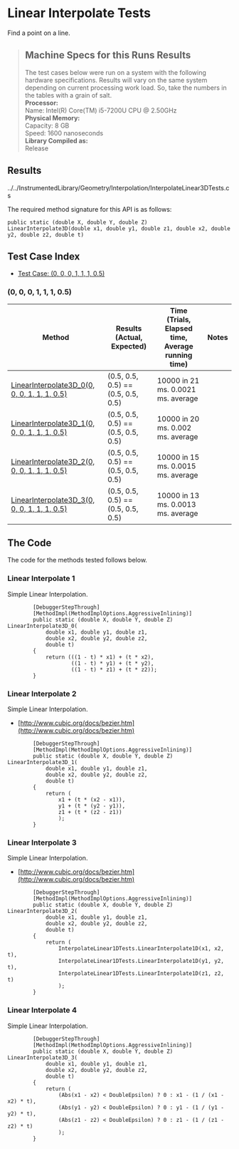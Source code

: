# Linear Interpolate Tests

Find a point on a line.

> ## Machine Specs for this Runs Results
> The test cases below were run on a system with the following hardware specifications. Results will vary on the same system depending on current processing work load. So, take the numbers in the tables with a grain of salt.  
> **Processor:**  
> Name: Intel(R) Core(TM) i5-7200U CPU @ 2.50GHz  
  > **Physical Memory:**  
> Capacity: 8 GB  
> Speed: 1600 nanoseconds  
  > **Library Compiled as:**  
> Release  

## Results

../../InstrumentedLibrary/Geometry/Interpolation/InterpolateLinear3DTests.cs

The required method signature for this API is as follows:

```CSharp
public static (double X, double Y, double Z) LinearInterpolate3D(double x1, double y1, double z1, double x2, double y2, double z2, double t)
```

## Test Case Index

- [Test Case: (0, 0, 0, 1, 1, 1, 0.5)](#0,-0,-0,-1,-1,-1,-0.5)

### (0, 0, 0, 1, 1, 1, 0.5)

| Method | Results (Actual, Expected) | Time (Trials, Elapsed time, Average running time) | Notes |
|---|---|---|---|
| [LinearInterpolate3D_0(0, 0, 0, 1, 1, 1, 0.5)](#Linear-Interpolate-1) | (0.5, 0.5, 0.5) == (0.5, 0.5, 0.5) | 10000 in 21 ms. 0.0021 ms. average |  |
| [LinearInterpolate3D_1(0, 0, 0, 1, 1, 1, 0.5)](#Linear-Interpolate-2) | (0.5, 0.5, 0.5) == (0.5, 0.5, 0.5) | 10000 in 20 ms. 0.002 ms. average |  |
| [LinearInterpolate3D_2(0, 0, 0, 1, 1, 1, 0.5)](#Linear-Interpolate-3) | (0.5, 0.5, 0.5) == (0.5, 0.5, 0.5) | 10000 in 15 ms. 0.0015 ms. average |  |
| [LinearInterpolate3D_3(0, 0, 0, 1, 1, 1, 0.5)](#Linear-Interpolate-4) | (0.5, 0.5, 0.5) == (0.5, 0.5, 0.5) | 10000 in 13 ms. 0.0013 ms. average |  |

## The Code

The code for the methods tested follows below.

### Linear Interpolate 1

Simple Linear Interpolation.  

```CSharp
        [DebuggerStepThrough]
        [MethodImpl(MethodImplOptions.AggressiveInlining)]
        public static (double X, double Y, double Z) LinearInterpolate3D_0(
            double x1, double y1, double z1,
            double x2, double y2, double z2,
            double t)
        {
            return (((1 - t) * x1) + (t * x2),
                    ((1 - t) * y1) + (t * y2),
                    ((1 - t) * z1) + (t * z2));
        }
```

### Linear Interpolate 2

Simple Linear Interpolation.  
- [http://www.cubic.org/docs/bezier.htm](http://www.cubic.org/docs/bezier.htm)

```CSharp
        [DebuggerStepThrough]
        [MethodImpl(MethodImplOptions.AggressiveInlining)]
        public static (double X, double Y, double Z) LinearInterpolate3D_1(
            double x1, double y1, double z1,
            double x2, double y2, double z2,
            double t)
        {
            return (
                x1 + (t * (x2 - x1)),
                y1 + (t * (y2 - y1)),
                z1 + (t * (z2 - z1))
                );
        }
```

### Linear Interpolate 3

Simple Linear Interpolation.  
- [http://www.cubic.org/docs/bezier.htm](http://www.cubic.org/docs/bezier.htm)

```CSharp
        [DebuggerStepThrough]
        [MethodImpl(MethodImplOptions.AggressiveInlining)]
        public static (double X, double Y, double Z) LinearInterpolate3D_2(
            double x1, double y1, double z1,
            double x2, double y2, double z2,
            double t)
        {
            return (
                InterpolateLinear1DTests.LinearInterpolate1D(x1, x2, t),
                InterpolateLinear1DTests.LinearInterpolate1D(y1, y2, t),
                InterpolateLinear1DTests.LinearInterpolate1D(z1, z2, t)
                );
        }
```

### Linear Interpolate 4

Simple Linear Interpolation.  

```CSharp
        [DebuggerStepThrough]
        [MethodImpl(MethodImplOptions.AggressiveInlining)]
        public static (double X, double Y, double Z) LinearInterpolate3D_3(
            double x1, double y1, double z1,
            double x2, double y2, double z2,
            double t)
        {
            return (
                (Abs(x1 - x2) < DoubleEpsilon) ? 0 : x1 - (1 / (x1 - x2) * t),
                (Abs(y1 - y2) < DoubleEpsilon) ? 0 : y1 - (1 / (y1 - y2) * t),
                (Abs(z1 - z2) < DoubleEpsilon) ? 0 : z1 - (1 / (z1 - z2) * t)
                );
        }
```

